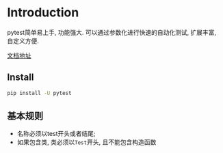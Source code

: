 # Introduction

pytest简单易上手, 功能强大. 可以通过参数化进行快速的自动化测试, 扩展丰富, 自定义方便.

[文档地址](https://docs.pytest.org/en/7.4.x/index.html)

## Install

```bash
pip install -U pytest
```

## 基本规则

* 名称必须以test开头或者结尾;
* 如果包含类, 类必须以`Test`开头, 且不能包含构造函数

